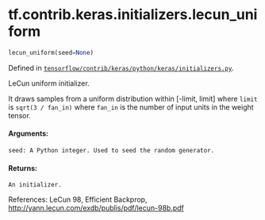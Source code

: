 <div itemscope itemtype="http://developers.google.com/ReferenceObject">
<meta itemprop="name" content="tf.contrib.keras.initializers.lecun_uniform" />
</div>

# tf.contrib.keras.initializers.lecun_uniform

``` python
lecun_uniform(seed=None)
```



Defined in [`tensorflow/contrib/keras/python/keras/initializers.py`](https://www.tensorflow.org/code/tensorflow/contrib/keras/python/keras/initializers.py).

LeCun uniform initializer.

It draws samples from a uniform distribution within [-limit, limit]
where `limit` is `sqrt(3 / fan_in)`
where `fan_in` is the number of input units in the weight tensor.

#### Arguments:

    seed: A Python integer. Used to seed the random generator.


#### Returns:

    An initializer.

References:
    LeCun 98, Efficient Backprop,
    http://yann.lecun.com/exdb/publis/pdf/lecun-98b.pdf